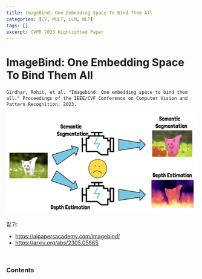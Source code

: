 ```yaml
---
title: ImageBind; One Embedding Space To Bind Them All
categories: [CV, MULT, LLM, NLP]
tags: []
excerpt: CVPR 2023 Highlighted Paper
---
```


<script src="https://cdn.mathjax.org/mathjax/latest/MathJax.js?config=TeX-AMS-MML_HTMLorMML" type="text/javascript"></script>

# ImageBind: One Embedding Space To Bind Them All

```
Girdhar, Rohit, et al. "Imagebind: One embedding space to bind them all." Proceedings of the IEEE/CVF Conference on Computer Vision and Pattern Recognition. 2023.
```

![figure2](/assets/img/llm/img255.png)

참고: 

- https://aipapersacademy.com/imagebind/
- https://arxiv.org/abs/2305.05665

<br>

### Contents

